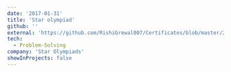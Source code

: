 ```yaml
---
date: '2017-01-31'
title: 'Star olympiad'
github: ''
external: 'https://github.com/RishiGrewal007/Certificates/blob/master/2017_01_31_Star_olympiad.pdf'
tech:
  - Problem-Solving
company: 'Star Olympiads'
showInProjects: false
---
```



